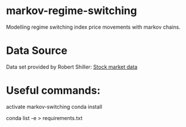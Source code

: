 # markov-regime-switching
Modelling regime switching index price movements with markov chains. 

# Data Source
Data set provided by Robert Shiller: [Stock market data](http://www.econ.yale.edu/~shiller/data.htm)

# Useful commands:
activate markov-switching
conda install

conda list -e > requirements.txt